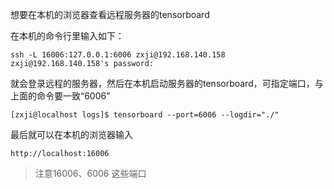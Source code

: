 想要在本机的浏览器查看远程服务器的tensorboard

在本机的命令行里输入如下：

```
ssh -L 16006:127.0.0.1:6006 zxji@192.168.140.158
zxji@192.168.140.158's password:
```

就会登录远程的服务器，然后在本机启动服务器的tensorboard，可指定端口，与上面的命令要一致“6006”

```
[zxji@localhost logs]$ tensorboard --port=6006 --logdir="./"
```

最后就可以在本机的浏览器输入

```
http://localhost:16006
```

> 注意16006、6006 这些端口